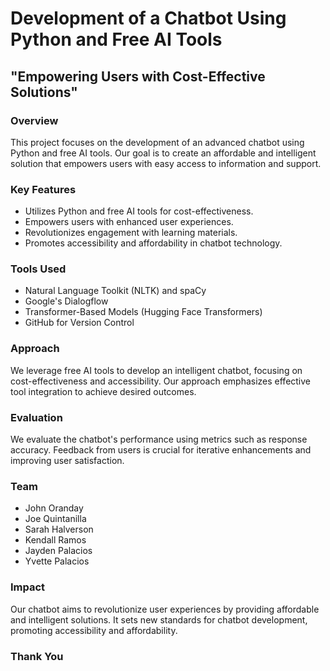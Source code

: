 # Development of a Chatbot Using Python and Free AI Tools

## "Empowering Users with Cost-Effective Solutions"

### Overview
This project focuses on the development of an advanced chatbot using Python and free AI tools. Our goal is to create an affordable and intelligent solution that empowers users with easy access to information and support.

### Key Features
- Utilizes Python and free AI tools for cost-effectiveness.
- Empowers users with enhanced user experiences.
- Revolutionizes engagement with learning materials.
- Promotes accessibility and affordability in chatbot technology.

### Tools Used
- Natural Language Toolkit (NLTK) and spaCy
- Google's Dialogflow
- Transformer-Based Models (Hugging Face Transformers)
- GitHub for Version Control

### Approach
We leverage free AI tools to develop an intelligent chatbot, focusing on cost-effectiveness and accessibility. Our approach emphasizes effective tool integration to achieve desired outcomes.

### Evaluation
We evaluate the chatbot's performance using metrics such as response accuracy. Feedback from users is crucial for iterative enhancements and improving user satisfaction.

### Team
- John Oranday
- Joe Quintanilla
- Sarah Halverson
- Kendall Ramos
- Jayden Palacios
- Yvette Palacios

### Impact
Our chatbot aims to revolutionize user experiences by providing affordable and intelligent solutions. It sets new standards for chatbot development, promoting accessibility and affordability.

### Thank You
